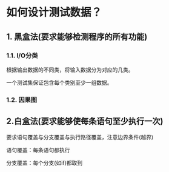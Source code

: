 # 如何设计测试数据？

## 1. 黑盒法(要求能够检测程序的所有功能)

### 1.1. I/O分类

根据输出数据的不同类，将输入数据分为对应的几类。

一个测试集保证包含每个类别至少一组数据。

### 1.2. 因果图

## 2.白盒法(要求能够使每条语句至少执行一次)

要求语句覆盖与分支覆盖与执行路径覆盖，注意边界条件(越界)

语句覆盖：每条语句都执行

分支覆盖：每个分支(如if)都取到